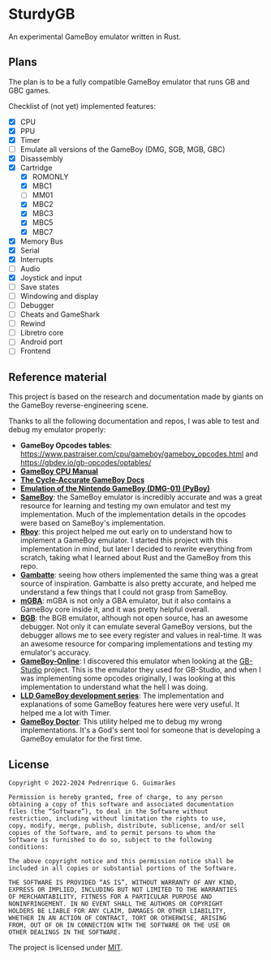 <!--
SPDX-FileCopyrightText: 2024 Pedrenrique G. Guimarães <pedrenriquegg@hotmail.com>

SPDX-License-Identifier: MIT
-->

# SturdyGB

An experimental GameBoy emulator written in Rust.

## Plans

The plan is to be a fully compatible GameBoy emulator that runs GB and GBC games.

Checklist of (not yet) implemented features:

- [x] CPU
- [x] PPU
- [x] Timer
- [ ] Emulate all versions of the GameBoy (DMG, SGB, MGB, GBC)
- [x] Disassembly
- [x] Cartridge
    - [x] ROMONLY
    - [x] MBC1
    - [ ] MM01
    - [x] MBC2
    - [x] MBC3
    - [x] MBC5
    - [x] MBC7
- [x] Memory Bus
- [x] Serial
- [x] Interrupts
- [ ] Audio
- [x] Joystick and input
- [ ] Save states
- [ ] Windowing and display
- [ ] Debugger
- [ ] Cheats and GameShark
- [ ] Rewind
- [ ] Libretro core
- [ ] Android port
- [ ] Frontend

## Reference material

This project is based on the research and documentation made by giants on the GameBoy reverse-engineering scene.

Thanks to all the following documentation and repos, I was able to test and debug my emulator properly:

- **GameBoy Opcodes tables**: https://www.pastraiser.com/cpu/gameboy/gameboy_opcodes.html and https://gbdev.io/gb-opcodes/optables/
- [**GameBoy CPU Manual**](http://marc.rawer.de/Gameboy/Docs/GBCPUman.pdf)
- [**The Cycle-Accurate GameBoy Docs**](https://github.com/geaz/emu-gameboy/blob/master/docs/The%20Cycle-Accurate%20Game%20Boy%20Docs.pdf)
- [**Emulation of the Nintendo GameBoy (DMG-01) (PyBoy)**](https://github.com/Baekalfen/PyBoy/blob/master/PyBoy.pdf)
- [**SameBoy**](https://github.com/LIJI32/SameBoy): the SameBoy emulator is incredibly accurate and was a great resource for learning and testing my own emulator and test my implementation. Much of the implementation details in the opcodes were based on SameBoy's implementation.
- [**Rboy**](https://github.com/mvdnes/rboy): this project helped me out early on to understand how to implement a GameBoy emulator. I started this project with this implementation in mind, but later I decided to rewrite everything from scratch, taking what I learned about Rust and the GameBoy from this repo.
- [**Gambatte**](https://github.com/pokemon-speedrunning/gambatte-core): seeing how others implemented the same thing was a great source of inspiration. Gambatte is also pretty accurate, and helped me understand a few things that I could not grasp from SameBoy.
- [**mGBA**](https://github.com/mgba-emu/mgba): mGBA is not only a GBA emulator, but it also contains a GameBoy core inside it, and it was pretty helpful overall.
- [**BGB**](https://bgb.bircd.org/): the BGB emulator, although not open source, has an awesome debugger. Not only it can emulate several GameBoy versions, but the debugger allows me to see every register and values in real-time. It was an awesome resource for comparing implementations and testing my emulator's accuracy.
- [**GameBoy-Online**](https://github.com/taisel/GameBoy-Online): I discovered this emulator when looking at the [GB-Studio](https://github.com/chrismaltby/gb-studio) project. This is the emulator they used for GB-Studio, and when I was implementing some opcodes originally, I was looking at this implementation to understand what the hell I was doing.
- [**LLD GameBoy development series**](https://www.youtube.com/watch?v=e87qKixKFME&list=PLVxiWMqQvhg_yk4qy2cSC3457wZJga_e5&ab_channel=LowLevelDevel): The implementation and explanations of some GameBoy features here were very useful. It helped me a lot with Timer.
- [**GameBoy Doctor**](https://github.com/robert/gameboy-doctor): This utility helped me to debug my wrong implementations. It's a God's sent tool for someone that is developing a GameBoy emulator for the first time.

## License

    Copyright © 2022-2024 Pedrenrique G. Guimarães

    Permission is hereby granted, free of charge, to any person
    obtaining a copy of this software and associated documentation
    files (the “Software”), to deal in the Software without
    restriction, including without limitation the rights to use,
    copy, modify, merge, publish, distribute, sublicense, and/or sell
    copies of the Software, and to permit persons to whom the
    Software is furnished to do so, subject to the following
    conditions:

    The above copyright notice and this permission notice shall be
    included in all copies or substantial portions of the Software.

    THE SOFTWARE IS PROVIDED “AS IS”, WITHOUT WARRANTY OF ANY KIND,
    EXPRESS OR IMPLIED, INCLUDING BUT NOT LIMITED TO THE WARRANTIES
    OF MERCHANTABILITY, FITNESS FOR A PARTICULAR PURPOSE AND
    NONINFRINGEMENT. IN NO EVENT SHALL THE AUTHORS OR COPYRIGHT
    HOLDERS BE LIABLE FOR ANY CLAIM, DAMAGES OR OTHER LIABILITY,
    WHETHER IN AN ACTION OF CONTRACT, TORT OR OTHERWISE, ARISING
    FROM, OUT OF OR IN CONNECTION WITH THE SOFTWARE OR THE USE OR
    OTHER DEALINGS IN THE SOFTWARE.

The project is licensed under [MIT](LICENSE.md).
